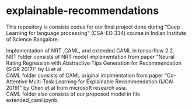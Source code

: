 # explainable-recommendations
This repository is consists codes for our final project done during "Deep Learning for language processing" (CSA-EO 334) course in Indian Institute of Science Bangalore.

Implementation of NRT ,CAML, and extended CAML in tensorflow 2.2. \
NRT folder consists of NRT model implementation from paper "Neural Rating Regression with Abstractive Tips Generation for Recommendation (SIGR 2017)" by Li et al\
CAML folder consists of CAML original implmentation from paper "Co-Attentive Multi-Task Learning for Explainable Recommendation (IJCAI 2019)" by Chen et al from microsoft research asia.\
CAML folder also consists of our proposed model in file extended_caml.ipynb.

